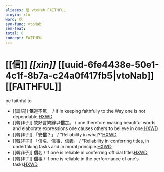 ```yaml
---
aliases: 信 vtoNab FAITHFUL
pinyin: xìn
word: 信
syn-func: vtoNab
sem-feat: 
total: 6
concept: FAITHFUL 
---
```

# [[信]] *[[xìn]]*  [[uuid-6fe4438e-50e1-4c1f-8b7a-c24a0f417fb5|vtoNab]] [[FAITHFUL]]
be faithful to
 - [[論語]] **信**道不篤， / if in keeping faithfully to the Way one is not dependable,[HXWD](https://hxwd.org/textview.html?location=KR1h0004_tls_019-2a.4)
 - [[韓非子]] 故好言繁辭以**信**之。 / one therefore making beautiful words and elaborate expressions one causes others to believe in one.[HXWD](https://hxwd.org/textview.html?location=KR3c0005_tls_020-12a.5)
 - [[韓非子]] 「安**信**？」 / "Reliability in what?"[HXWD](https://hxwd.org/textview.html?location=KR3c0005_tls_032-132a.7)
 - [[韓非子]] 「信名、信事、信義。 / "Reliability in conferring titles, in undertaking tasks and in moral principle.[HXWD](https://hxwd.org/textview.html?location=KR3c0005_tls_032-132a.9)
 - [[韓非子]] **信**名 / If one is reliable in conferring official titles[HXWD](https://hxwd.org/textview.html?location=KR3c0005_tls_032-133a.2)
 - [[韓非子]] **信**事 / If one is reliable in the performance of one's tasks[HXWD](https://hxwd.org/textview.html?location=KR3c0005_tls_032-133a.6)
